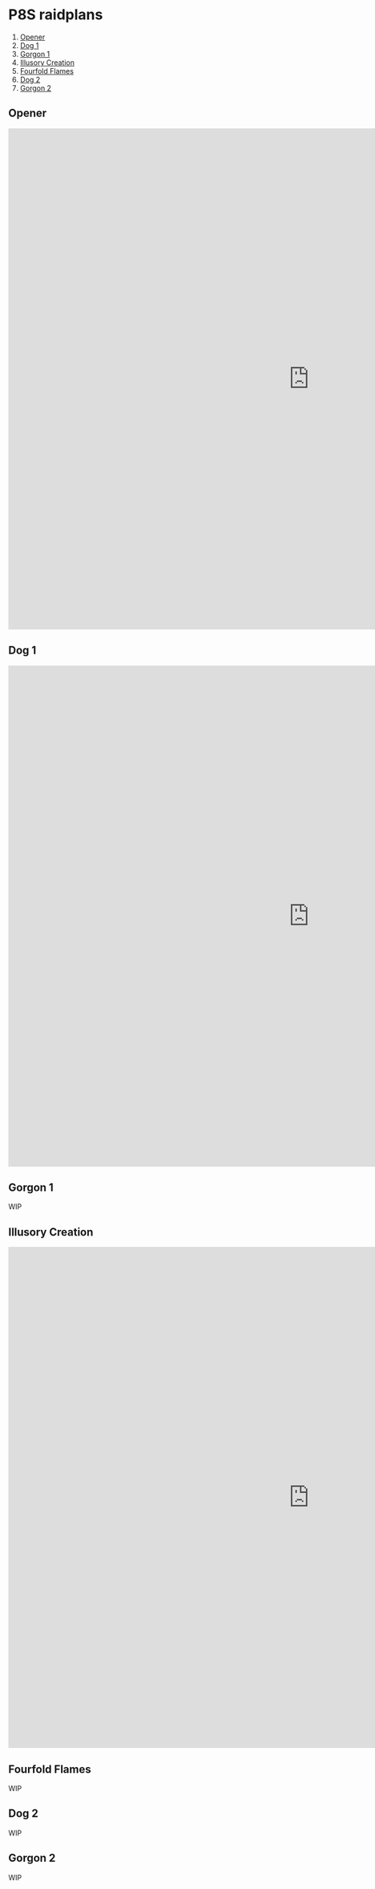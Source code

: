 # P8S raidplans

1. [Opener](#opener)
2. [Dog 1](#dog-1)
3. [Gorgon 1](#gorgon-1)
4. [Illusory Creation](#illusory-creation)
5. [Fourfold Flames](#fourfold-flames)
6. [Dog 2](#dog-2)
7. [Gorgon 2](#gorgon-2)

## Opener
<iframe src="https://www.raidplan.io/plan/mJQcuKwrOTnlXGTP" width="1200" height="1000" frameborder="0" style="border:0" scrolling="no" allowfullscreen></iframe>

## Dog 1
<iframe src="https://raidplan.io/plan/Cr798DGwf7HnA6FP" width="1200" height="1000" frameborder="0" style="border:0" scrolling="no" allowfullscreen></iframe>

## Gorgon 1
WIP

## Illusory Creation
<iframe src="https://raidplan.io/plan/8zOma5Y-MBy92dr1" width="1200" height="1000" frameborder="0" style="border:0" scrolling="no" allowfullscreen></iframe>

## Fourfold Flames
WIP

## Dog 2
WIP

## Gorgon 2
WIP
